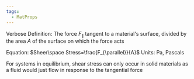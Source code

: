 ```yaml
---
tags:
  - MatProps
---
```

Verbose Definition: The force $F_{\parallel}$ tangent to a material's surface, divided by the area $A$ of the surface on which the force acts

Equation: $Sheer\space Stress=\frac{F_{\parallel}}{A}$
Units: Pa, Pascals

For systems in equilibrium, shear stress can only occur in solid materials as a fluid would just flow in response to the tangential force


